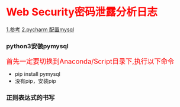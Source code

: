 # <font color="red">Web Security密码泄露分析日志</font>
<a href="http://kaka2008.iteye.com/blog/1325375">1.参考</a>
<a href="http://www.cnblogs.com/hank-chen/p/6624299.html">2.pycharm 配置mysql</a>
### python3安装pymysql
<font color="red" size="4">首先一定要切换到Anaconda/Script目录下,执行以下命令</font><br>
- pip install pymysql
- 没有pip，安装pip<font color="red"></font>
### 正则表达式的书写


